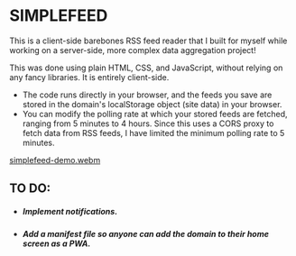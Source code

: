 # SIMPLEFEED
This is a client-side barebones RSS feed reader that I built for myself while working on a server-side, more complex data aggregation project!

This was done using plain HTML, CSS, and JavaScript, without relying on any fancy libraries. It is entirely client-side.
* The code runs directly in your browser, and the feeds you save are stored in the domain's localStorage object (site data) in your browser.
* You can modify the polling rate at which your stored feeds are fetched, ranging from 5 minutes to 4 hours. Since this uses a CORS proxy to fetch data from RSS feeds, I have limited the minimum polling rate to 5 minutes.

[simplefeed-demo.webm](https://github.com/user-attachments/assets/b8d5d656-8214-433c-947a-d50609a9fe06)

## TO DO:
* ##### Implement notifications.
* ##### Add a manifest file so anyone can add the domain to their home screen as a PWA.
